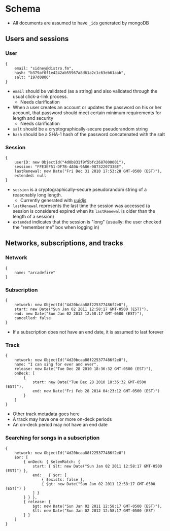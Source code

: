 # Schema

- All documents are assumed to have `_id`s generated by mongoDB

## Users and sessions
### User

    {
    	email: "sidney@distro.fm",
    	hash: "b379af0f1e4242ab55967a8d61a2c1c63eb61aab",
    	salt: "197d0806"
    }

- `email` should be validated (as a string) and also validated through the usual click-a-link process.
  - Needs clarification
- When a user creates an account or updates the password on his or her account, that password should meet certain minimum requirements for length and security
  - Needs clarification
- `salt` should be a cryptographically-secure pseudorandom string
- `hash` should be a SHA-1 hash of the password concatenated with the salt

### Session

    {
    	userID: new ObjectId("4d0b831f9f5bfc2687000001"),
    	session: "FFE3EF51-DF7B-4A0A-9A86-0873220733BE",
    	lastRenewal: new Date("Fri Dec 31 2010 17:53:28 GMT-0500 (EST)"),
    	extended: null
    }

- `session` is a cryptographically-secure pseudorandom string of a reasonably long length.
  - Currently generated with [uuidjs](https://bitbucket.org/nikhilm/uuidjs)
- `lastRenewal` represents the last time the session was accessed (a session is considered expired when its `lastRenewal` is older than the length of a session)
- `extended` indicates that the session is "long" (usually: the user checked the "remember me" box when logging in)

## Networks, subscriptions, and tracks
### Network

    {
    	name: "arcadefire"
    }

### Subscription

    {
    	network: new ObjectId("4d20bcaa88f225377486f2e8"),
    	start: new Date("Sun Jan 02 2011 12:58:17 GMT-0500 (EST)"),
    	end: new Date("Sun Jan 02 2012 12:58:17 GMT-0500 (EST)"),
    	cancelled: false
    }

- If a subscription does not have an end date, it is assumed to last forever

### Track

    {
    	network: new ObjectId("4d20bcaa88f225377486f2e8"),
    	name: "I can sing for ever and ever",
    	release: new Date("Tue Dec 28 2010 18:36:32 GMT-0500 (EST)"),
    	onDeck: [
    		{
    			start: new Date("Tue Dec 28 2010 18:36:32 GMT-0500 (EST)"),
    			end: new Date("Fri Feb 28 2014 04:23:12 GMT-0500 (EST)")
    		}
    	]
    }

- Other track metadata goes here
- A track may have one or more on-deck periods
- An on-deck period may not have an end date

### Searching for songs in a subscription

    {
    	network: new ObjectId("4d20bcaa88f225377486f2e8")
    	$or: [
    		{ onDeck: { $elemMatch: {
    			start: { $lt: new Date("Sun Jan 02 2011 12:58:17 GMT-0500 (EST)") },
    			end:   { $or: [
    				{ $exists: false },
    				{ $gt: new Date("Sun Jan 02 2011 12:58:17 GMT-0500 (EST)") }
    			] }
    		} } },
    		{ release: {
    			$gt: new Date("Sun Jan 02 2011 12:58:17 GMT-0500 (EST)"),
    			$lt: new Date("Sun Jan 02 2012 12:58:17 GMT-0500 (EST)
    		} }
    	]
    }